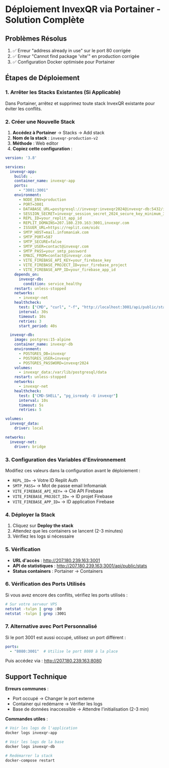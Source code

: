 # Déploiement InvexQR via Portainer - Solution Complète

## Problèmes Résolus
1. ✅ Erreur "address already in use" sur le port 80 corrigée
2. ✅ Erreur "Cannot find package 'vite'" en production corrigée
3. ✅ Configuration Docker optimisée pour Portainer

## Étapes de Déploiement

### 1. Arrêter les Stacks Existantes (Si Applicable)
Dans Portainer, arrêtez et supprimez toute stack InvexQR existante pour éviter les conflits.

### 2. Créer une Nouvelle Stack

1. **Accédez à Portainer** → Stacks → Add stack
2. **Nom de la stack** : `invexqr-production-v2`
3. **Méthode** : Web editor
4. **Copiez cette configuration** :

```yaml
version: '3.8'

services:
  invexqr-app:
    build: .
    container_name: invexqr-app
    ports:
      - "3001:3001"
    environment:
      - NODE_ENV=production
      - PORT=3001
      - DATABASE_URL=postgresql://invexqr:invexqr2024@invexqr-db:5432/invexqr
      - SESSION_SECRET=invexqr_session_secret_2024_secure_key_minimum_32_chars
      - REPL_ID=your_replit_app_id
      - REPLIT_DOMAINS=207.180.239.163:3001,invexqr.com
      - ISSUER_URL=https://replit.com/oidc
      - SMTP_HOST=mail.infomaniak.com
      - SMTP_PORT=587
      - SMTP_SECURE=false
      - SMTP_USER=contact@invexqr.com
      - SMTP_PASS=your_smtp_password
      - EMAIL_FROM=contact@invexqr.com
      - VITE_FIREBASE_API_KEY=your_firebase_key
      - VITE_FIREBASE_PROJECT_ID=your_firebase_project
      - VITE_FIREBASE_APP_ID=your_firebase_app_id
    depends_on:
      invexqr-db:
        condition: service_healthy
    restart: unless-stopped
    networks:
      - invexqr-net
    healthcheck:
      test: ["CMD", "curl", "-f", "http://localhost:3001/api/public/stats"]
      interval: 30s
      timeout: 10s
      retries: 3
      start_period: 40s

  invexqr-db:
    image: postgres:15-alpine
    container_name: invexqr-db
    environment:
      - POSTGRES_DB=invexqr
      - POSTGRES_USER=invexqr
      - POSTGRES_PASSWORD=invexqr2024
    volumes:
      - invexqr_data:/var/lib/postgresql/data
    restart: unless-stopped
    networks:
      - invexqr-net
    healthcheck:
      test: ["CMD-SHELL", "pg_isready -U invexqr"]
      interval: 10s
      timeout: 5s
      retries: 5

volumes:
  invexqr_data:
    driver: local

networks:
  invexqr-net:
    driver: bridge
```

### 3. Configuration des Variables d'Environnement

Modifiez ces valeurs dans la configuration avant le déploiement :

- `REPL_ID=` → Votre ID Replit Auth
- `SMTP_PASS=` → Mot de passe email Infomaniak
- `VITE_FIREBASE_API_KEY=` → Clé API Firebase
- `VITE_FIREBASE_PROJECT_ID=` → ID projet Firebase
- `VITE_FIREBASE_APP_ID=` → ID application Firebase

### 4. Déployer la Stack

1. Cliquez sur **Deploy the stack**
2. Attendez que les containers se lancent (2-3 minutes)
3. Vérifiez les logs si nécessaire

### 5. Vérification

- **URL d'accès** : http://207.180.239.163:3001
- **API de statistiques** : http://207.180.239.163:3001/api/public/stats
- **Status containers** : Portainer → Containers

### 6. Vérification des Ports Utilisés

Si vous avez encore des conflits, vérifiez les ports utilisés :

```bash
# Sur votre serveur VPS
netstat -tulpn | grep :80
netstat -tulpn | grep :3001
```

### 7. Alternative avec Port Personnalisé

Si le port 3001 est aussi occupé, utilisez un port différent :

```yaml
ports:
  - "8080:3001"  # Utilise le port 8080 à la place
```

Puis accédez via : http://207.180.239.163:8080

## Support Technique

**Erreurs communes** :
- Port occupé → Changer le port externe
- Container qui redémarre → Vérifier les logs
- Base de données inaccessible → Attendre l'initialisation (2-3 min)

**Commandes utiles** :
```bash
# Voir les logs de l'application
docker logs invexqr-app

# Voir les logs de la base
docker logs invexqr-db

# Redémarrer la stack
docker-compose restart
```